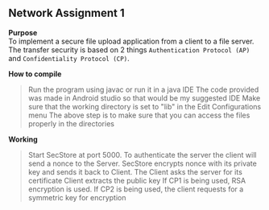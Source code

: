 ## Network Assignment 1

**Purpose**  
To implement a secure file upload application from a client to a file server. The transfer security is based on 2 things `Authentication Protocol (AP)` and `Confidentiality Protocol (CP)`. 
  
**How to compile**  
> Run the program using javac or run it in a java IDE
> The code provided was made in Android studio so that would be my suggested IDE
> Make sure that the working directory is set to "lib" in the Edit Configurations menu
> The above step is to make sure that you can access the files properly in the directories

**Working**  

> Start SecStore at port 5000.
> To authenticate the server the client will send a nonce to the Server.
> SecStore encrypts nonce with its private key and sends it back to Client.
> The Client asks the server for its certificate
> Client extracts the public key
> If CP1 is being used, RSA encryption is used. If CP2 is being used, the client requests for a symmetric key for encryption
